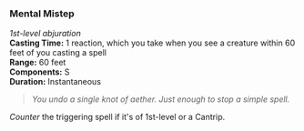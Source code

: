### Mental Mistep
*1st-level abjuration*  
**Casting Time:** 1 reaction, which you take when you see a creature within 60 feet of you casting a spell  
**Range:** 60 feet  
**Components:** S  
**Duration:** Instantaneous  

> *You undo a single knot of aether. Just enough to stop a simple spell.*

*Counter* the triggering spell if it's of 1st-level or a Cantrip.

